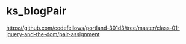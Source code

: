# ks_blogPair
https://github.com/codefellows/portland-301d3/tree/master/class-01-jquery-and-the-dom/pair-assignment
